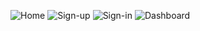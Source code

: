
![Home](https://github.com/tushii05/employee-management/assets/104415590/ffc3b6ae-2550-4db9-9ae6-1c45770ea143)
![Sign-up](https://github.com/tushii05/employee-management/assets/104415590/314997d6-ea6c-433a-a663-efb0bb43703e)
![Sign-in](https://github.com/tushii05/employee-management/assets/104415590/c73a9f35-ad55-432f-a534-a06bc88c692a)
![Dashboard](https://github.com/tushii05/employee-management/assets/104415590/48454ebb-aa2d-4064-a183-4e7d29a3dc87)
